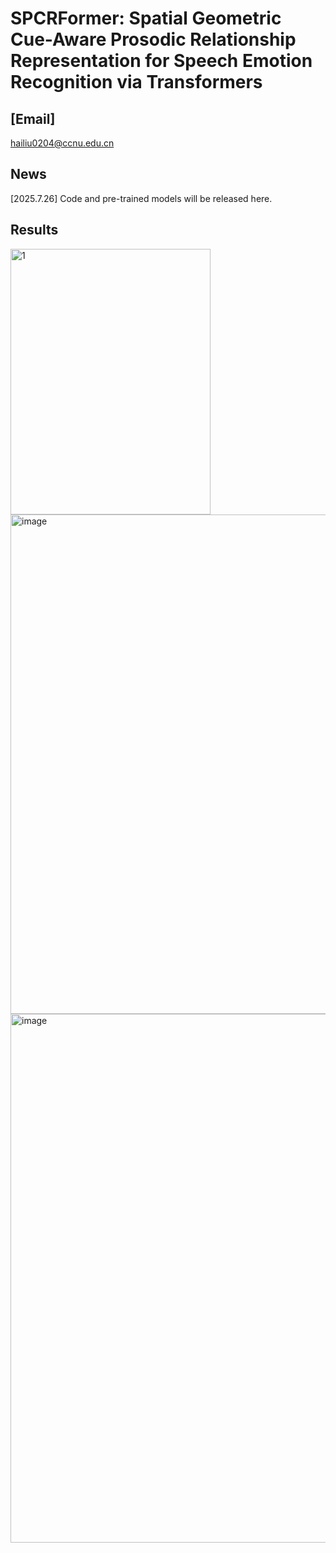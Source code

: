 # SPCRFormer:  Spatial Geometric Cue-Aware  Prosodic Relationship Representation for Speech Emotion Recognition via  Transformers
## [Email] 

hailiu0204@ccnu.edu.cn
## News

[2025.7.26] Code and pre-trained models will be released here.

## Results

<img width="320" height="425" alt="1" src="https://github.com/user-attachments/assets/8efb00ff-fe24-445c-b407-e860706036ff" />


<img width="1429" height="799" alt="image" src="https://github.com/user-attachments/assets/f7193b12-497c-4596-8824-e9c4346adf27" />

<img width="1478" height="846" alt="image" src="https://github.com/user-attachments/assets/c696b27d-0365-4c92-b9d2-9584e004dba8" />


